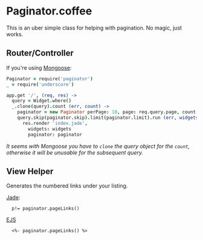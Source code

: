 # Paginator.coffee

This is an uber simple class for helping with pagination. No magic, just works.

## Router/Controller

If you're using [Mongoose](http://mongoosejs.com/):

```coffeescript
Paginator = require('paginator')
_ = require('underscore')

app.get '/', (req, res) ->
  query = Widget.where()
  _.clone(query).count (err, count) ->
    paginator = new Paginator perPage: 10, page: req.query.page, count: count
    query.skip(paginator.skip).limit(paginator.limit).run (err, widgets) ->
      res.render 'index.jade',
        widgets: widgets
        paginator: paginator
```

*It seems with Mongoose you have to `clone` the query object for the `count`, otherwise it will be unusable for the subsequent query.*

## View Helper

Generates the numbered links under your listing.

[Jade](http://jade-lang.com/):

```jade
  p!= paginator.pageLinks()
```

[EJS](http://embeddedjs.com/)

```ejs
  <%- paginator.pageLinks() %>
```
